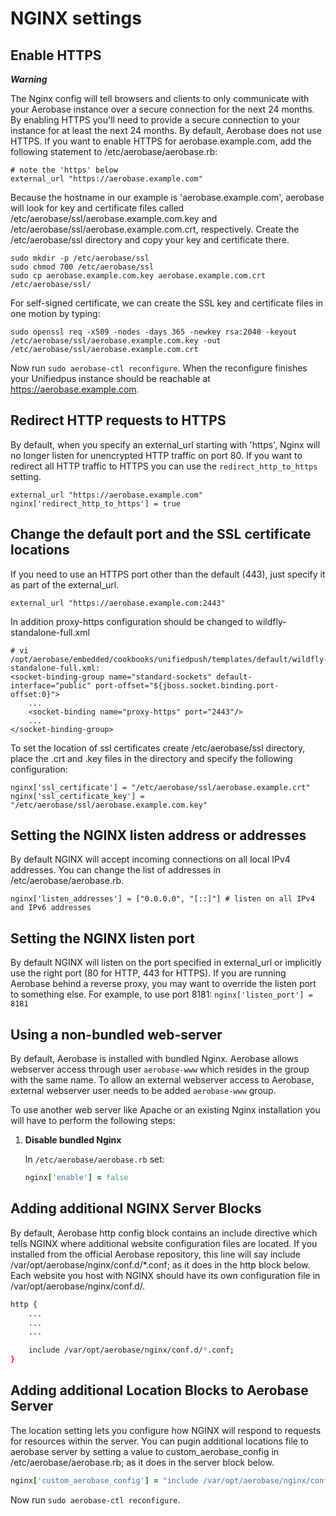 # NGINX settings
## Enable HTTPS
_**Warning**_

The Nginx config will tell browsers and clients to only communicate with your Aerobase instance over a secure connection for the next 24 months. By enabling HTTPS you'll need to provide a secure connection to your instance for at least the next 24 months.
By default, Aerobase does not use HTTPS. If you want to enable HTTPS for aerobase.example.com, add the following statement to /etc/aerobase/aerobase.rb:

    # note the 'https' below
    external_url "https://aerobase.example.com"

Because the hostname in our example is 'aerobase.example.com', aerobase will look for key and certificate files called /etc/aerobase/ssl/aerobase.example.com.key and /etc/aerobase/ssl/aerobase.example.com.crt, respectively. Create the /etc/aerobase/ssl directory and copy your key and certificate there.

    sudo mkdir -p /etc/aerobase/ssl
    sudo chmod 700 /etc/aerobase/ssl
    sudo cp aerobase.example.com.key aerobase.example.com.crt /etc/aerobase/ssl/

For self-signed certificate, we can create the SSL key and certificate files in one motion by typing:

    sudo openssl req -x509 -nodes -days 365 -newkey rsa:2048 -keyout /etc/aerobase/ssl/aerobase.example.com.key -out /etc/aerobase/ssl/aerobase.example.com.crt

Now run `sudo aerobase-ctl reconfigure`. When the reconfigure finishes your Unifiedpus instance should be reachable at https://aerobase.example.com.

## Redirect HTTP requests to HTTPS

By default, when you specify an external_url starting with 'https', Nginx will no longer listen for unencrypted HTTP traffic on port 80. If you want to redirect all HTTP traffic to HTTPS you can use the `redirect_http_to_https` setting.

    external_url "https://aerobase.example.com"
    nginx['redirect_http_to_https'] = true

## Change the default port and the SSL certificate locations
If you need to use an HTTPS port other than the default (443), just specify it as part of the external_url.

    external_url "https://aerobase.example.com:2443"

In addition proxy-https configuration should be changed to wildfly-standalone-full.xml

    # vi /opt/aerobase/embedded/cookbooks/unifiedpush/templates/default/wildfly-standalone-full.xml:
    <socket-binding-group name="standard-sockets" default-interface="public" port-offset="${jboss.socket.binding.port-offset:0}">
        ...
        <socket-binding name="proxy-https" port="2443"/>
        ...
    </socket-binding-group>
    
To set the location of ssl certificates create /etc/aerobase/ssl directory, place the .crt and .key files in the directory and specify the following configuration:

    nginx['ssl_certificate'] = "/etc/aerobase/ssl/aerobase.example.crt"
    nginx['ssl_certificate_key'] = "/etc/aerobase/ssl/aerobase.example.com.key"

## Setting the NGINX listen address or addresses

By default NGINX will accept incoming connections on all local IPv4 addresses. You can change the list of addresses in /etc/aerobase/aerobase.rb.

    nginx['listen_addresses'] = ["0.0.0.0", "[::]"] # listen on all IPv4 and IPv6 addresses

## Setting the NGINX listen port

By default NGINX will listen on the port specified in external_url or implicitly use the right port (80 for HTTP, 443 for HTTPS). If you are running Aerobase behind a reverse proxy, you may want to override the listen port to something else. For example, to use port 8181:
`nginx['listen_port'] = 8181`

## Using a non-bundled web-server

By default, Aerobase is installed with bundled Nginx.
Aerobase allows webserver access through user `aerobase-www` which resides
in the group with the same name. To allow an external webserver access to
Aerobase, external webserver user needs to be added `aerobase-www` group.

To use another web server like Apache or an existing Nginx installation you
will have to perform the following steps:

1. **Disable bundled Nginx**

    In `/etc/aerobase/aerobase.rb` set:

    ```ruby
    nginx['enable'] = false
    ```

## Adding additional NGINX Server Blocks
By default, Aerobase http config block contains an include directive which tells NGINX where additional website configuration files are located.
If you installed from the official Aerobase repository, this line will say include /var/opt/aerobase/nginx/conf.d/*.conf; as it does in the http block below. 
Each website you host with NGINX should have its own configuration file in /var/opt/aerobase/nginx/conf.d/.
```bash
http {
    ...
    ...
    ...

    include /var/opt/aerobase/nginx/conf.d/*.conf;
}
```

## Adding additional Location Blocks to Aerobase Server
The location setting lets you configure how NGINX will respond to requests for resources within the server.
You can pugin additional locations file to aerobase server by setting a value to custom_aerobase_config in /etc/aerobase/aerobase.rb; as it does in the server block below.

```ruby
nginx['custom_aerobase_config'] = "include /var/opt/aerobase/nginx/conf.d/additional-location.import;"
```
Now run `sudo aerobase-ctl reconfigure`.
